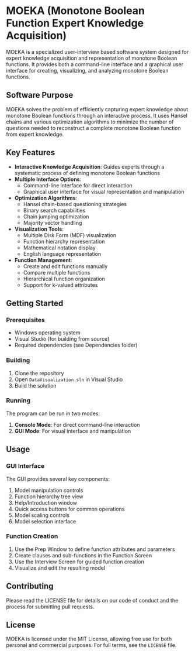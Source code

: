 # MOEKA (Monotone Boolean Function Expert Knowledge Acquisition)

MOEKA is a specialized user-interview based software system designed for expert knowledge acquisition and representation of monotone Boolean functions. It provides both a command-line interface and a graphical user interface for creating, visualizing, and analyzing monotone Boolean functions.

## Software Purpose

MOEKA solves the problem of efficiently capturing expert knowledge about monotone Boolean functions through an interactive process. It uses Hansel chains and various optimization algorithms to minimize the number of questions needed to reconstruct a complete monotone Boolean function from expert knowledge.

## Key Features

- **Interactive Knowledge Acquisition**: Guides experts through a systematic process of defining monotone Boolean functions
- **Multiple Interface Options**:
  - Command-line interface for direct interaction
  - Graphical user interface for visual representation and manipulation
- **Optimization Algorithms**:
  - Hansel chain-based questioning strategies
  - Binary search capabilities
  - Chain jumping optimization
  - Majority vector handling
- **Visualization Tools**:
  - Multiple Disk Form (MDF) visualization
  - Function hierarchy representation
  - Mathematical notation display
  - English language representation
- **Function Management**:
  - Create and edit functions manually
  - Compare multiple functions
  - Hierarchical function organization
  - Support for k-valued attributes

## Getting Started

### Prerequisites

- Windows operating system
- Visual Studio (for building from source)
- Required dependencies (see Dependencies folder)

### Building

1. Clone the repository
2. Open `DataVisualization.sln` in Visual Studio
3. Build the solution

### Running

The program can be run in two modes:

1. **Console Mode**: For direct command-line interaction
2. **GUI Mode**: For visual interface and manipulation

## Usage

### GUI Interface

The GUI provides several key components:

1. Model manipulation controls
2. Function hierarchy tree view
3. Help/Introduction window
4. Quick access buttons for common operations
5. Model scaling controls
6. Model selection interface

### Function Creation

1. Use the Prep Window to define function attributes and parameters
2. Create clauses and sub-functions in the Function Screen
3. Use the Interview Screen for guided function creation
4. Visualize and edit the resulting model

## Contributing

Please read the LICENSE file for details on our code of conduct and the process for submitting pull requests.

## License

MOEKA is licensed under the MIT License, allowing free use for both personal and commercial purposes. For full terms, see the `LICENSE` file.
